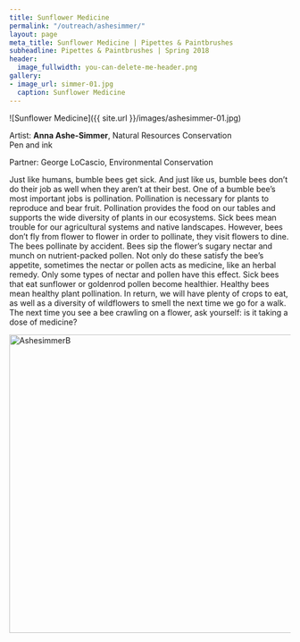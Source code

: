```yaml
---
title: Sunflower Medicine
permalink: "/outreach/ashesimmer/"
layout: page
meta_title: Sunflower Medicine | Pipettes & Paintbrushes
subheadline: Pipettes & Paintbrushes | Spring 2018
header:
  image_fullwidth: you-can-delete-me-header.png
gallery:
- image_url: simmer-01.jpg
  caption: Sunflower Medicine
---
```


![Sunflower Medicine]({{ site.url }}/images/ashesimmer-01.jpg)

Artist: **Anna Ashe-Simmer**, Natural Resources Conservation<br>
Pen and ink

Partner: George LoCascio, Environmental Conservation

Just like humans, bumble bees get sick. And just like us, bumble bees don’t do their job as well when they aren’t at their best. One of a bumble bee’s most important jobs is pollination. Pollination is necessary for plants to reproduce and bear fruit. Pollination provides the food on our tables and supports the wide diversity of plants in our ecosystems. Sick bees mean trouble for our agricultural systems and native landscapes. However, bees don’t fly from flower to flower in order to pollinate, they visit flowers to dine. The bees pollinate by accident. Bees sip the flower’s sugary nectar and munch on nutrient-packed pollen. Not only do these satisfy the bee’s appetite, sometimes the nectar or pollen acts as medicine, like an herbal remedy. Only some types of nectar and pollen have this effect. Sick bees that eat sunflower or goldenrod pollen become healthier. Healthy bees mean healthy plant pollination. In return, we will have plenty of crops to eat, as well as a diversity of wildflowers to smell the next time we go for a walk. The next time you see a bee crawling on a flower, ask yourself: is it taking a dose of medicine?

<a data-flickr-embed="true" data-context="true"  href="https://www.flickr.com/photos/139839751@N06/27680563258/in/album-72157666010355377/" title="AshesimmerB"><img src="https://farm1.staticflickr.com/879/27680563258_206a34645e_c.jpg" width="800" height="534" alt="AshesimmerB"></a><script async src="//embedr.flickr.com/assets/client-code.js" charset="utf-8"></script>
